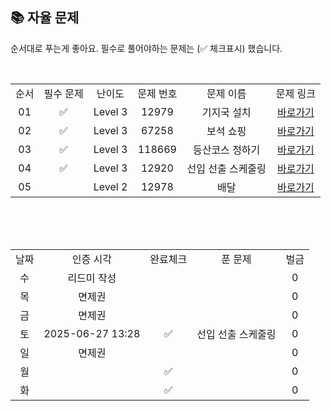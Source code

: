 
## 📚 자율 문제

순서대로 푸는게 좋아요.
필수로 풀어야하는 문제는 (✅ 체크표시) 했습니다.

<br/>
<table>
  <tr>
    <td align="center">순서</td>
    <td align="center">필수 문제</td>
    <td align="center">난이도</td>
    <td align="center">문제 번호</td>
    <td align="center">문제 이름</td>
    <td align="center">문제 링크</td>
  </tr>
    <tr>
  <td align="center">01</td>
   <td align="center">✅</td>
    <td align="center">Level 3</td>
    <td align="center">12979</td>
    <td align="center">기지국 설치</td>
    <td align="center"><a href="https://school.programmers.co.kr/learn/courses/30/lessons/12979">바로가기</a></td>
  </tr>
      <tr>
    <td align="center">02</td>
    <td align="center">✅</td>
    <td align="center">Level 3</td>
    <td align="center">67258</td>
    <td align="center">보석 쇼핑</td>
    <td align="center"><a href="https://school.programmers.co.kr/learn/courses/30/lessons/67258">바로가기</a></td>
  </tr>
  <tr>
    <td align="center">03</td>
    <td align="center">✅</td>
    <td align="center">Level 3</td>
    <td align="center">118669</td>
    <td align="center">등산코스 정하기</td>
    <td align="center"><a href="https://school.programmers.co.kr/learn/courses/30/lessons/118669">바로가기</a></td>
  </tr>
  <tr>
  <td align="center">04</td>
   <td align="center">✅</td>
    <td align="center">Level 3</td>
    <td align="center">12920</td>
    <td align="center">선입 선출 스케줄링</td>
    <td align="center"><a href="https://school.programmers.co.kr/learn/courses/30/lessons/12920">바로가기</a></td>
  </tr>
  <td align="center">05</td>
   <td align="center"></td>
    <td align="center">Level 2</td>
    <td align="center">12978</td>
    <td align="center">배달</td>
    <td align="center"><a href="https://school.programmers.co.kr/learn/courses/30/lessons/12978">바로가기</a></td>
  </tr>
</table>
<br/><br/>


<br>

<table>
  <tr>
    <td align="center">날짜</td>
    <td align="center">인증 시각</td>
    <td align="center">완료체크</td>
    <td align="center">푼 문제</td>
    <td align="center">벌금</td>
  </tr>
  <tr>
    <td align="center">수</td>
    <td align="center">리드미 작성</td>
    <td align="center"></td>
    <td align="center"></td>
    <td align="center">0</td>
  </tr>
  <tr>
    <td align="center">목</td>
    <td align="center">면제권</td>
    <td align="center"></td>
    <td align="center"></td>
    <td align="center">0</td>
  </tr>
  <tr>
    <td align="center">금</td>
    <td align="center">면제권</td>
    <td align="center"></td>
    <td align="center"></td>
    <td align="center">0</td>
  </tr>
  <tr>
    <td align="center">토</td>
    <td align="center">2025-06-27 13:28</td>
    <td align="center">✅</td>
    <td align="center">선입 선출 스케줄링</td>
    <td align="center">0</td>
  </tr>
    <tr>
    <td align="center">일</td>
    <td align="center">면제권</td>
    <td align="center"></td>
    <td align="center"></td>
    <td align="center">0</td>
  </tr>
  <tr>
    <td align="center">월</td>
    <td align="center"></td>
    <td align="center">✅</td>
    <td align="center"></td>
    <td align="center">0</td>
  </tr>
  <tr>
    <td align="center">화</td>
    <td align="center"></td>
    <td align="center">✅</td>
    <td align="center"></td>
    <td align="center">0</td>
  </tr>
</table>
